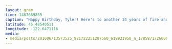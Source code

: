 ```yaml
---
layout: gram
time: 1467089835
caption: "Happy Birthday, Tyler! Here's to another 34 years of fire and axes, you crazy fucker."
latitude: 45.48540511
longitude: -122.6471116
media:
- media/posts/201606/13573525_921722251287560_618921950_n_17858717266003148.jpg
---
```

